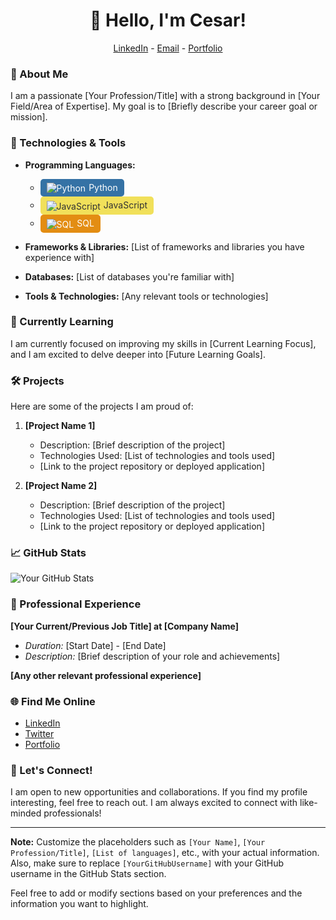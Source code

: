 <h1 align="center">👋 Hello, I'm Cesar!</h1>

<p align="center">
   <a href="">LinkedIn</a> - 
   <a href="">Email</a> - 
   <a href="">Portfolio</a>
</p>

### 🚀 About Me

I am a passionate [Your Profession/Title] with a strong background in [Your Field/Area of Expertise]. My goal is to [Briefly describe your career goal or mission].

### 🔧 Technologies & Tools
- **Programming Languages:**
  - <div style="display: inline-block; background-color: #3572A5; color: #fff; padding: 5px 10px; border-radius: 5px; margin-right: 5px;"><img src="https://img.shields.io/badge/Python-3776AB?style=for-the-badge&logo=python&logoColor=white" alt="Python" style="vertical-align: middle; margin-right: 5px;">Python</div>
  - <div style="display: inline-block; background-color: #F1E05A; color: #333; padding: 5px 10px; border-radius: 5px; margin-right: 5px;"><img src="https://img.shields.io/badge/JavaScript-F7DF1E?style=for-the-badge&logo=javascript&logoColor=black" alt="JavaScript" style="vertical-align: middle; margin-right: 5px;">JavaScript</div>
  - <div style="display: inline-block; background-color: #E38D13; color: #fff; padding: 5px 10px; border-radius: 5px;"><img src="https://img.shields.io/badge/SQL-004880?style=for-the-badge&logo=sql&logoColor=white" alt="SQL" style="vertical-align: middle; margin-right: 5px;">SQL</div>

- **Frameworks & Libraries:** [List of frameworks and libraries you have experience with]
- **Databases:** [List of databases you're familiar with]
- **Tools & Technologies:** [Any relevant tools or technologies]


### 🌱 Currently Learning

I am currently focused on improving my skills in [Current Learning Focus], and I am excited to delve deeper into [Future Learning Goals].

### 🛠️ Projects

Here are some of the projects I am proud of:

1. **[Project Name 1]**

   - Description: [Brief description of the project]
   - Technologies Used: [List of technologies and tools used]
   - [Link to the project repository or deployed application]

2. **[Project Name 2]**
   - Description: [Brief description of the project]
   - Technologies Used: [List of technologies and tools used]
   - [Link to the project repository or deployed application]

### 📈 GitHub Stats

![Your GitHub Stats](https://github-readme-stats.vercel.app/api?username=YourGitHubUsername&show_icons=true&count_private=true)

### 💼 Professional Experience

**[Your Current/Previous Job Title] at [Company Name]**

- _Duration:_ [Start Date] - [End Date]
- _Description:_ [Brief description of your role and achievements]

**[Any other relevant professional experience]**

### 🌐 Find Me Online

- [LinkedIn](https://www.linkedin.com/in/your-linkedin-profile/)
- [Twitter](https://twitter.com/your-twitter-handle)
- [Portfolio](https://your-portfolio-website.com/)

### 🤝 Let's Connect!

I am open to new opportunities and collaborations. If you find my profile interesting, feel free to reach out. I am always excited to connect with like-minded professionals!

---

**Note:** Customize the placeholders such as `[Your Name]`, `[Your Profession/Title]`, `[List of languages]`, etc., with your actual information. Also, make sure to replace `[YourGitHubUsername]` with your GitHub username in the GitHub Stats section.

Feel free to add or modify sections based on your preferences and the information you want to highlight.
